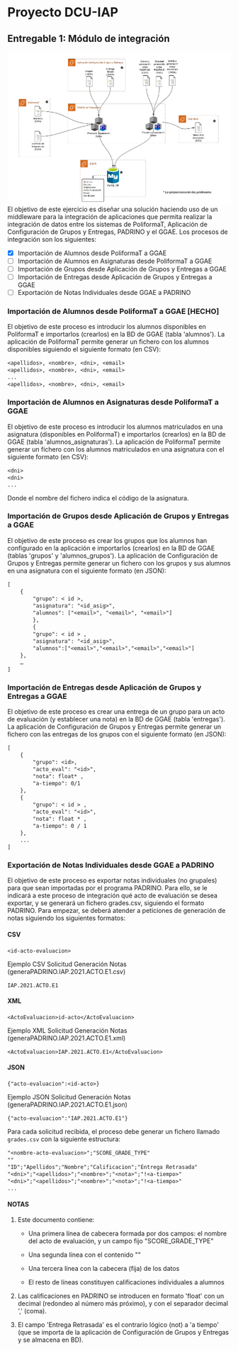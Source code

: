 # Proyecto DCU-IAP

## Entregable 1: Módulo de integración
![Esquema del módulo de integración](https://github.com/ChicoDeLosGatos/proyecto-iap/blob/main/Documentacion/esquema.PNG)
El objetivo de este ejercicio es diseñar una solución haciendo uso de un
middleware para la integración de aplicaciones que permita realizar la
integración de datos entre los sistemas de PoliformaT, Aplicación de Configuración
de Grupos y Entregas, PADRINO y el GGAE. Los procesos de integración son los
siguientes:
- [x] Importación de Alumnos desde PoliformaT a GGAE 
- [ ] Importación de Alumnos en Asignaturas desde PoliformaT a GGAE
- [ ] Importación de Grupos desde Aplicación de Grupos y Entregas a GGAE
- [ ] Importación de Entregas desde Aplicación de Grupos y Entregas a GGAE
- [ ] Exportación de Notas Individuales desde GGAE a PADRINO
### Importación de Alumnos desde PoliformaT a GGAE [HECHO]
El objetivo de este proceso es introducir los alumnos disponibles en PoliformaT e importarlos (crearlos) en la BD de GGAE (tabla 'alumnos').
La aplicación de PoliformaT permite generar un fichero con los alumnos disponibles siguiendo el siguiente formato (en CSV):
```
<apellidos>, <nombre>, <dni>, <email>
<apellidos>, <nombre>, <dni>, <email>
...
<apellidos>, <nombre>, <dni>, <email>
```
### Importación de Alumnos en Asignaturas desde PoliformaT a GGAE
El objetivo de este proceso es introducir los alumnos matriculados en una asignatura (disponibles en PoliformaT) e importarlos (crearlos) en la BD de GGAE (tabla 'alumnos_asignaturas').
La aplicación de PoliformaT permite generar un fichero con los alumnos matriculados en una asignatura con el siguiente formato (en CSV):
```
<dni>
<dni>
...
```
Donde el nombre del fichero indica el código de la asignatura.
### Importación de Grupos desde Aplicación de Grupos y Entregas a GGAE
El objetivo de este proceso es crear los grupos que los alumnos han configurado en la aplicación e importarlos (crearlos) en la BD de GGAE (tablas 'grupos' y 'alumnos_grupos').
La aplicación de Configuración de Grupos y Entregas permite generar un fichero con los grupos y sus alumnos en una asignatura con el siguiente formato (en JSON):
```
[
	{
		"grupo": < id >,
		"asignatura": "<id_asig>",
		"alumnos": ["<email>", "<email>", "<email>"]
		},
		{
		"grupo": < id > ,
		"asignatura": "<id_asig>",
		"alumnos":["<email>","<email>","<email>","<email>"]
	},
	…
]
```
### Importación de Entregas desde Aplicación de Grupos y Entregas a GGAE
El objetivo de este proceso es crear una entrega de un grupo para un acto de evaluación (y establecer una nota) en la BD de GGAE (tabla 'entregas').
La aplicación de Configuración de Grupos y Entregas permite generar un fichero con las entregas de los grupos con el siguiente formato (en JSON):
```
[
	{
		"grupo": <id>,
		"acto_eval": "<id>",
		"nota": float* ,
		"a-tiempo": 0/1
	},
	{
		"grupo": < id > ,
		"acto_eval": "<id>",
		"nota": float * ,
		"a-tiempo": 0 / 1
	},
	...
]
```
### Exportación de Notas Individuales desde GGAE a PADRINO
El objetivo de este proceso es exportar notas individuales (no grupales) para que sean importadas por el programa PADRINO. Para ello, se le indicará a este proceso de integración qué acto de evaluación se desea exportar, y se generará un fichero grades.csv, siguiendo el formato PADRINO.
Para empezar, se deberá atender a peticiones de generación de notas siguiendo los siguientes formatos:
#### CSV
`<id-acto-evaluacion>`

Ejemplo CSV Solicitud Generación Notas (generaPADRINO.IAP.2021.ACTO.E1.csv)
```
IAP.2021.ACTO.E1
```
#### XML
`<ActoEvaluacion>id-acto</ActoEvaluacion>`

Ejemplo XML Solicitud Generación Notas (generaPADRINO.IAP.2021.ACTO.E1.xml)
```
<ActoEvaluacion>IAP.2021.ACTO.E1</ActoEvaluacion>
```
#### JSON
`{"acto-evaluacion":<id-acto>}`

Ejemplo JSON Solicitud Generación Notas (generaPADRINO.IAP.2021.ACTO.E1.json)
```
{"acto-evaluacion":"IAP.2021.ACTO.E1"}
```
Para cada solicitud recibida, el proceso debe generar un fichero llamado `grades.csv` con la siguiente estructura:
```
"<nombre-acto-evaluacion>";"SCORE_GRADE_TYPE"
""
"ID";"Apellidos";"Nombre";"Calificacion";"Entrega Retrasada"
"<dni>";"<apellidos>";"<nombre>";"<nota>";"!<a-tiempo>"
"<dni>";"<apellidos>";"<nombre>";"<nota>";"!<a-tiempo>"
...
```

#### NOTAS
1. Este documento contiene:

	* Una primera línea de cabecera formada por dos campos: el nombre del acto de evaluación, y un campo fijo "SCORE_GRADE_TYPE"

	* Una segunda línea con el contenido ""

	* Una tercera línea con la cabecera (fija) de los datos

	* El resto de líneas constituyen calificaciones individuales a alumnos

2. Las calificaciones en PADRINO se introducen en formato 'float' con un decimal (redondeo al número más próximo), y con el separador decimal ',' (coma).

3. El campo 'Entrega Retrasada' es el contrario lógico (not) a 'a tiempo' (que se importa de la aplicación de Configuración de Grupos y Entregas y se almacena en BD).